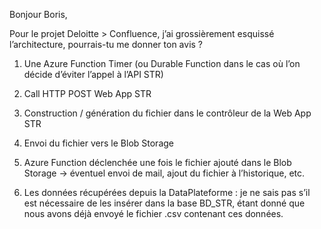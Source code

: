 
Bonjour Boris,

Pour le projet Deloitte > Confluence, j’ai grossièrement esquissé l’architecture, pourrais-tu me donner ton avis ?

1. Une Azure Function Timer (ou Durable Function dans le cas où l’on décide d’éviter l’appel à l’API STR)


2. Call HTTP POST Web App STR


3. Construction / génération du fichier dans le contrôleur de la Web App STR


4. Envoi du fichier vers le Blob Storage


5. Azure Function déclenchée une fois le fichier ajouté dans le Blob Storage → éventuel envoi de mail, ajout du fichier à l’historique, etc.


6. Les données récupérées depuis la DataPlateforme : je ne sais pas s’il est nécessaire de les insérer dans la base BD_STR, étant donné que nous avons déjà envoyé le fichier .csv contenant ces données.
